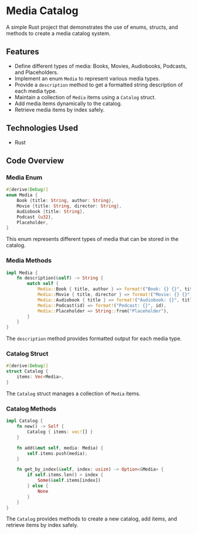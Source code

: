 # Media Catalog

A simple Rust project that demonstrates the use of enums, structs, and methods to create a media catalog system.

## Features
- Define different types of media: Books, Movies, Audiobooks, Podcasts, and Placeholders.
- Implement an enum `Media` to represent various media types.
- Provide a `description` method to get a formatted string description of each media type.
- Maintain a collection of `Media` items using a `Catalog` struct.
- Add media items dynamically to the catalog.
- Retrieve media items by index safely.

## Technologies Used
- Rust

## Code Overview
### Media Enum
```rust
#[derive(Debug)]
enum Media {
    Book {title: String, author: String},
    Movie {title: String, director: String},
    Audiobook {title: String},
    Podcast (u32),
    Placeholder,
}
```
This enum represents different types of media that can be stored in the catalog.

### Media Methods
```rust
impl Media {
    fn description(&self) -> String {
        match self {
            Media::Book { title, author } => format!("Book: {} {}", title, author),
            Media::Movie { title, director } => format!("Movie: {} {}", title, director),
            Media::Audiobook { title } => format!("Audiobook: {}", title),
            Media::Podcast(id) => format!("Podcast: {}", id),
            Media::Placeholder => String::from("Placeholder"),
        }
    }
}
```
The `description` method provides formatted output for each media type.

### Catalog Struct
```rust
#[derive(Debug)]
struct Catalog {
    items: Vec<Media>,
}
```
The `Catalog` struct manages a collection of `Media` items.

### Catalog Methods
```rust
impl Catalog {
    fn new() -> Self {
        Catalog { items: vec![] }
    }

    fn add(&mut self, media: Media) {
        self.items.push(media);
    }

    fn get_by_index(&self, index: usize) -> Option<&Media> {
        if self.items.len() > index {
            Some(&self.items[index])
        } else {
            None
        }
    }
}
```
The `Catalog` provides methods to create a new catalog, add items, and retrieve items by index safely.

